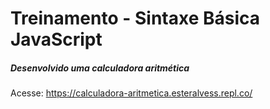 <h1>Treinamento - Sintaxe Básica JavaScript</h1>

<h5> Desenvolvido uma calculadora aritmética </h5>

Acesse: https://calculadora-aritmetica.esteralvess.repl.co/
